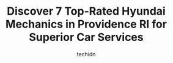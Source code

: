 ---
layout: ampstory
image: https://images.unsplash.com/photo-1507136566006-cfc505b114fc?ixlib=rb-4.0.3&ixid=MnwxMjA3fDB8MHxwaG90by1wYWdlfHx8fGVufDB8fHx8&auto=format&fit=crop&w=640&h=853&q=80
author: techidn
featured: false
description: Discover the 7 best Hyundai Mechanic in Providence RI, USA and ensure your vehicle receives the highest quality of care. These trusted professionals are known for their skill, knowledge, and
title: Discover 7 Top-Rated Hyundai Mechanics in Providence RI for Superior Car Services
cover:
   title: Discover 7 Top-Rated Hyundai Mechanics in Providence RI for Superior Car Services
   subtitle: Rickpate
   background: https://images.unsplash.com/photo-1507136566006-cfc505b114fc?ixlib=rb-4.0.3&ixid=MnwxMjA3fDB8MHxwaG90by1wYWdlfHx8fGVufDB8fHx8&auto=format&fit=crop&w=640&h=853&q=80

pages: 
 - layout: thirds
   top: <h1>#1 Grieco Hyundai of Johnston</h1>
   bottom: "<p>I have purchased many vehicles, lease and outright. I have gone to many places and I always end up back here! Devon, Mark and Carlos all were an amazing team making sure </p>"
   background: https://www.knot35.com/toplist/wp-content/uploads/2023/06/best-hyundai-mechanic-1-in-providence-ri-1685835644.jpeg
   backgroundblur: true
 - layout: thirds
   top: <h1>#2 Prestige Mitsubishi</h1>
   bottom: "<p>377 Taunton Ave, East Providence, RI 02914, United States</p>"
   background: https://www.knot35.com/toplist/wp-content/uploads/2023/06/best-hyundai-mechanic-2-in-providence-ri-1685835645.jpeg
   cta:
      link: https://www.knot35.com/toplist/discover-7-top-rated-hyundai-mechanics-in-providence-ri-for-superior-car-services/
      text: Discover 7 Top-Rated Hyundai Mechanics in Providence RI for Superior Car Services
 - layout: thirds
   top: <h1>#3 Pep Boys</h1>
   bottom: "<p>1246 N Main St, Providence, RI 02904, United States</p>"
   background: https://www.knot35.com/toplist/wp-content/uploads/2023/06/best-hyundai-mechanic-3-in-providence-ri-1685835645.jpeg
   cta:
      link: https://www.knot35.com/toplist/discover-7-top-rated-hyundai-mechanics-in-providence-ri-for-superior-car-services/
      text: Discover 7 Top-Rated Hyundai Mechanics in Providence RI for Superior Car Services
 - layout: thirds
   top: <h1>#4 State Auto Body</h1>
   bottom: "<p>380 Valley St, Providence, RI 02908, United States</p>"
   background: https://images.unsplash.com/photo-1557672172-298e090bd0f1?ixlib=rb-4.0.3&ixid=MnwxMjA3fDB8MHxwaG90by1wYWdlfHx8fGVufDB8fHx8&auto=format&fit=crop&w=640&h=853&q=80
   cta:
      link: https://www.knot35.com/toplist/discover-7-top-rated-hyundai-mechanics-in-providence-ri-for-superior-car-services/
      text: Discover 7 Top-Rated Hyundai Mechanics in Providence RI for Superior Car Services
 - layout: thirds
   top: <h1>#5 Waynes Service Plus</h1>
   bottom: "<p>269 Silver Spring St, Providence, RI 02904, United States</p>"
   background: https://images.unsplash.com/photo-1534312527009-56c7016453e6?ixlib=rb-4.0.3&ixid=MnwxMjA3fDB8MHxwaG90by1wYWdlfHx8fGVufDB8fHx8&auto=format&fit=crop&w=640&h=853&q=80
   cta:
      link: https://www.knot35.com/toplist/discover-7-top-rated-hyundai-mechanics-in-providence-ri-for-superior-car-services/
      text: Discover 7 Top-Rated Hyundai Mechanics in Providence RI for Superior Car Services
 - layout: thirds
   top: <h1>#6 Dormans Auto Center, Inc.</h1>
   bottom: "<p>434 Prospect St, Pawtucket, RI 02860, United States</p>"
   background: https://images.unsplash.com/photo-1527067829737-402993088e6b?ixlib=rb-4.0.3&ixid=MnwxMjA3fDB8MHxwaG90by1wYWdlfHx8fGVufDB8fHx8&auto=format&fit=crop&w=640&h=853&q=80
   cta:
      link: https://www.knot35.com/toplist/discover-7-top-rated-hyundai-mechanics-in-providence-ri-for-superior-car-services/
      text: Discover 7 Top-Rated Hyundai Mechanics in Providence RI for Superior Car Services
 - layout: thirds
   top: <h1>#7 Diego Auto Repair and Tires</h1>
   bottom: "<p>15 Cliff St, Providence, RI 02908, United States</p>"
   background: https://images.unsplash.com/photo-1509114397022-ed747cca3f65?ixlib=rb-4.0.3&ixid=MnwxMjA3fDB8MHxwaG90by1wYWdlfHx8fGVufDB8fHx8&auto=format&fit=crop&w=640&h=853&q=80
   cta:
      link: https://www.knot35.com/toplist/discover-7-top-rated-hyundai-mechanics-in-providence-ri-for-superior-car-services/
      text: Discover 7 Top-Rated Hyundai Mechanics in Providence RI for Superior Car Services
 - layout: thirds
   middle: Continue reading...
   background: https://images.unsplash.com/photo-1574169208507-84376144848b?ixlib=rb-4.0.3&ixid=MnwxMjA3fDB8MHxwaG90by1wYWdlfHx8fGVufDB8fHx8&auto=format&fit=crop&w=640&h=853&q=80
   cta:
      link: https://www.knot35.com/toplist/discover-7-top-rated-hyundai-mechanics-in-providence-ri-for-superior-car-services/
      text: Discover 7 Top-Rated Hyundai Mechanics in Providence RI for Superior Car Services
      
---